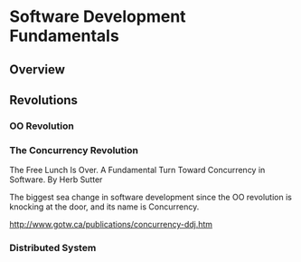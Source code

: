 # Software Development Fundamentals

## Overview


## Revolutions
### OO Revolution

### The Concurrency Revolution
The Free Lunch Is Over. A Fundamental Turn Toward Concurrency in Software. By Herb Sutter

The biggest sea change in software development since the OO revolution is knocking at the door, and its name is Concurrency.

http://www.gotw.ca/publications/concurrency-ddj.htm

### Distributed System
